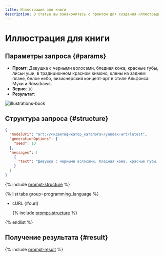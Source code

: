 ```yaml
---
title: Иллюстрация для книги
description: В статье вы ознакомитесь с промтом для создания иллюстрации для книги.
---
```


# Иллюстрация для книги

## Параметры запроса {#params}

* **Промт**: Девушка с черными волосами, бледная кожа, красные губы, лисьи уши, в традиционном красном кимоно, клены на заднем плане, белое небо, визионерский концепт-арт в стиле Альфонса Мухи и Rossdraws.
* **Зерно**: `10`
* **Результат**:

![illustrations-book](../../../_assets/yandexgpt/illustrations-book.jpg)

## Структура запроса {#structure}

```json
{
  "modelUri": "art://<идентификатор_каталога>/yandex-art/latest",
  "generationOptions": {
    "seed": 10
  },
  "messages": [
    {
      "text": "Девушка с черными волосами, бледная кожа, красные губы, лисьи уши, в традиционном красном кимоно, клены на заднем плане, белое небо, визионерский концепт-арт в стиле Альфонса Мухи и Rossdraws"
    }
  ]
}
```

{% include [prompt-structure](../../../_includes/foundation-models/yandexart/api-parameters.md) %}

{% list tabs group=programming_language %}

- cURL {#curl}

  {% include [prompt-structure](../../../_includes/foundation-models/yandexart/prompt-request.md) %}

{% endlist %}

## Получение результата {#result}

{% include [prompt-result](../../../_includes/foundation-models/yandexart/prompt-result.md) %}
